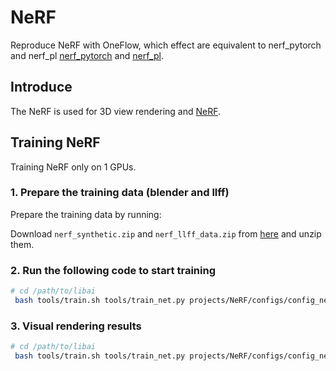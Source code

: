 # NeRF

Reproduce NeRF with OneFlow, which effect are equivalent to nerf_pytorch and nerf_pl [nerf_pytorch](https://github.com/yenchenlin/nerf-pytorch) and [nerf_pl](https://github.com/kwea123/nerf_pl).

## Introduce
The NeRF is used for 3D view rendering and [NeRF](https://arxiv.org/abs/2003.08934).

## Training NeRF
Training NeRF only on 1 GPUs.


### 1. Prepare the training data (blender and llff)

Prepare the training data by running:

Download `nerf_synthetic.zip` and `nerf_llff_data.zip` from [here](https://drive.google.com/drive/folders/128yBriW1IG_3NJ5Rp7APSTZsJqdJdfc1) and unzip them.

### 2. Run the following code to start training
```bash
# cd /path/to/libai
 bash tools/train.sh tools/train_net.py projects/NeRF/configs/config_nerf.py 1
```
### 3. Visual rendering results
```bash
# cd /path/to/libai
 bash tools/train.sh tools/train_net.py projects/NeRF/configs/config_nerf_for_rendering.py 1 --eval-only
```
